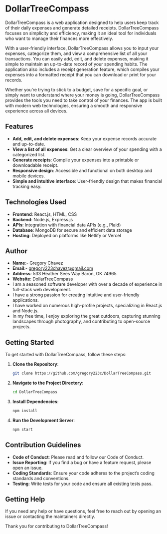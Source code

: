 # DollarTreeCompass

DollarTreeCompass is a web application designed to help users keep track of their daily expenses and generate detailed receipts. DollarTreeCompass focuses on simplicity and efficiency, making it an ideal tool for individuals who want to manage their finances more effectively. 

With a user-friendly interface, DollarTreeCompass allows you to input your expenses, categorize them, and view a comprehensive list of all your transactions. You can easily add, edit, and delete expenses, making it simple to maintain an up-to-date record of your spending habits. The application also includes a receipt generation feature, which compiles your expenses into a formatted receipt that you can download or print for your records.

Whether you’re trying to stick to a budget, save for a specific goal, or simply want to understand where your money is going, DollarTreeCompass provides the tools you need to take control of your finances. The app is built with modern web technologies, ensuring a smooth and responsive experience across all devices.

## Features
- **Add, edit, and delete expenses**: Keep your expense records accurate and up-to-date.
- **View a list of all expenses**: Get a clear overview of your spending with a categorized list.
- **Generate receipts**: Compile your expenses into a printable or downloadable receipt.
- **Responsive design**: Accessible and functional on both desktop and mobile devices.
- **Simple and intuitive interface**: User-friendly design that makes financial tracking easy.

## Technologies Used

- **Frontend**: React.js, HTML, CSS
- **Backend**: Node.js, Express.js
- **APIs**: Integration with financial data APIs (e.g., Plaid)
- **Database**: MongoDB for secure and efficient data storage
- **Hosting**: Deployed on platforms like Netlify or Vercel

## Author

- **Name**:- Gregory Chavez
- **Email**:- gregory223chavez@gmail.com
- **Address**: 533 Heather Sees Way Baron, OK 74965
- **Website**: DollarTreeCompass
- I am a seasoned software developer with over a decade of experience in full-stack web development.
- I have a strong passion for creating intuitive and user-friendly applications.
- I have worked on numerous high-profile projects, specializing in React.js and Node.js.
- In my free time, I enjoy exploring the great outdoors, capturing stunning landscapes through photography, and contributing to open-source projects.

## Getting Started

To get started with DollarTreeCompass, follow these steps:

1. **Clone the Repository**:
   ```bash
   git clone https://github.com/gregory223c/DollarTreeCompass.git
2. **Navigate to the Project Directory**:
   ```bash
   cd DollarTreeCompass
3. **Install Dependencies**:
   ```bash
   npm install
4. **Run the Development Server**:
   ```bash
   npm start

## Contribution Guidelines
- **Code of Conduct**: Please read and follow our Code of Conduct.
- **Issue Reporting**: If you find a bug or have a feature request, please open an issue.
- **Coding Standards**: Ensure your code adheres to the project’s coding standards and conventions.
- **Testing**: Write tests for your code and ensure all existing tests pass.

## Getting Help
If you need any help or have questions, feel free to reach out by opening an issue or contacting the maintainers directly.

Thank you for contributing to DollarTreeCompass!
